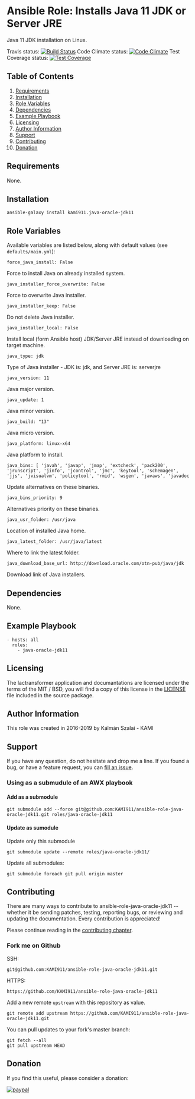 # Ansible Role: Installs Java 11 JDK or Server JRE

Java 11 JDK installation on Linux.

Travis status:   [![Build Status](https://travis-ci.org/KAMI911/ansible-role-java-oracle-jdk11.svg?branch=master)](https://travis-ci.org/KAMI911/ansible-role-java-oracle-jdk11)
Code Climate status: [![Code Climate](https://codeclimate.com/github/KAMI911/ansible-role-java-oracle-jdk11/badges/gpa.svg)](https://codeclimate.com/github/KAMI911/ansible-role-java-oracle-jdk11)
Test Coverage status: [![Test Coverage](https://codeclimate.com/github/KAMI911/ansible-role-java-oracle-jdk11/badges/coverage.svg)](https://codeclimate.com/github/KAMI911/ansible-role-java-oracle-jdk11/coverage)

## Table of Contents

1. [Requirements][Requirements]
2. [Installation][Installation]
3. [Role Variables][Role Variables]
4. [Dependencies][Dependencies]
5. [Example Playbook][Example Playbook]
6. [Licensing][Licensing]
7. [Author Information][Author Information]
8. [Support][Support]
9. [Contributing][Contributing]
10. [Donation][Donation]

## Requirements

None.

## Installation

    ansible-galaxy install kami911.java-oracle-jdk11

## Role Variables

Available variables are listed below, along with default values (see `defaults/main.yml`):

    force_java_install: False

Force to install Java on already installed system.

    java_installer_force_overwrite: False

Force to overwrite Java installer.

    java_installer_keep: False

Do not delete Java installer.

    java_installer_local: False

Install local (form Ansible host) JDK/Server JRE instead of downloading on target machine.

    java_type: jdk

Type of Java installer - JDK is: jdk, and Server JRE is: serverjre

    java_version: 11

Java major version.

    java_update: 1

Java minor version.

    java_build: "13"

Java micro version.

    java_platform: linux-x64

Java platform to install.

    java_bins: [ 'javah', 'javap', 'jmap', 'extcheck', 'pack200', 'jrunscript', 'jinfo', 'jcontrol', 'jmc', 'keytool', 'schemagen', 'jjs', 'jvisualvm', 'policytool', 'rmid', 'wsgen', 'javaws', 'javadoc

Update alternatives on these binaries.

    java_bins_priority: 9

Alternatives priority on these binaries.

    java_usr_folder: /usr/java

Location of installed Java home.

    java_latest_folder: /usr/java/latest

Where to link the latest folder.

    java_download_base_url: http://download.oracle.com/otn-pub/java/jdk

Download link of Java installers.

## Dependencies

None.

## Example Playbook

    - hosts: all
      roles:
        - java-oracle-jdk11

## Licensing

The lactransformer application and documantations are licensed under the terms of
the MIT / BSD, you will find a copy of this license in the
[LICENSE](LICENSE) file included in the source package.

## Author Information

This role was created in 2016-2019 by Kálmán Szalai - KAMI

## Support

If you have any question, do not hesitate and drop me a line.
If you found a bug, or have a feature request, you can [fill an issue](https://github.com/KAMI911/ansible-role-java-oracle-jdk11/issues).

### Using as a submudule of an AWX playbook

#### Add as a submodule

```
git submodule add --force git@github.com:KAMI911/ansible-role-java-oracle-jdk11.git roles/java-oracle-jdk11
```

#### Update as sumodule

Update only this submodule

```
git submodule update --remote roles/java-oracle-jdk11/
```

Update all submodules:

```
git submodule foreach git pull origin master
```

## Contributing

There are many ways to contribute to ansible-role-java-oracle-jdk11 -- whether it be sending patches,
testing, reporting bugs, or reviewing and updating the documentation. Every
contribution is appreciated!

Please continue reading in the [contributing chapter](CONTRIBUTING.md).

### Fork me on Github

SSH:

    git@github.com:KAMI911/ansible-role-java-oracle-jdk11.git

HTTPS:

    https://github.com/KAMI911/ansible-role-java-oracle-jdk11

Add a new remote `upstream` with this repository as value.

```
git remote add upstream https://github.com/KAMI911/ansible-role-java-oracle-jdk11.git
```

You can pull updates to your fork's master branch:

```
git fetch --all
git pull upstream HEAD
```

## Donation

If you find this useful, please consider a donation:

[![paypal](https://www.paypalobjects.com/en_US/i/btn/btn_donateCC_LG.gif)](https://www.paypal.com/cgi-bin/webscr?cmd=_s-xclick&hosted_button_id=RLQZ58B26XSLA)

<!-- TOC URLs -->
[Requirements]: #requirements
[Installation]: #installation
[Role Variables]: #role_variables
[Dependencies]: #dependencies
[Example Playbook]: #example_playbook
[Licensing]: #licensing
[Author Information]: #author_information
[Support]: #support
[Contributing]: #contributing
[Donation]: #donation

